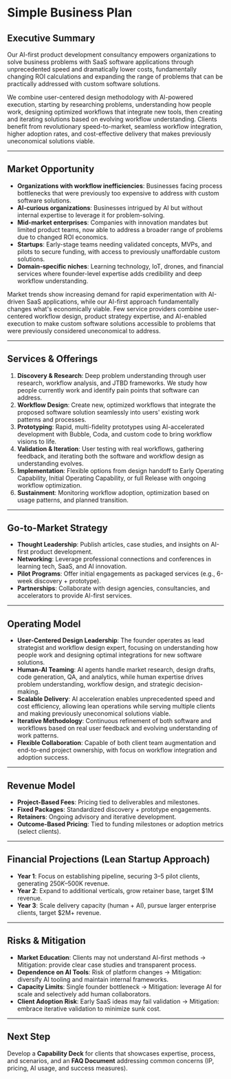 # Simple Business Plan

## Executive Summary
Our AI-first product development consultancy empowers organizations to solve business problems with SaaS software applications through unprecedented speed and dramatically lower costs, fundamentally changing ROI calculations and expanding the range of problems that can be practically addressed with custom software solutions. 

We combine user-centered design methodology with AI-powered execution, starting by researching problems, understanding how people work, designing optimized workflows that integrate new tools, then creating and iterating solutions based on evolving workflow understanding. Clients benefit from revolutionary speed-to-market, seamless workflow integration, higher adoption rates, and cost-effective delivery that makes previously uneconomical solutions viable.

---

## Market Opportunity
- **Organizations with workflow inefficiencies**: Businesses facing process bottlenecks that were previously too expensive to address with custom software solutions.
- **AI-curious organizations**: Businesses intrigued by AI but without internal expertise to leverage it for problem-solving.
- **Mid-market enterprises**: Companies with innovation mandates but limited product teams, now able to address a broader range of problems due to changed ROI economics.
- **Startups**: Early-stage teams needing validated concepts, MVPs, and pilots to secure funding, with access to previously unaffordable custom solutions.
- **Domain-specific niches**: Learning technology, IoT, drones, and financial services where founder-level expertise adds credibility and deep workflow understanding.

Market trends show increasing demand for rapid experimentation with AI-driven SaaS applications, while our AI-first approach fundamentally changes what's economically viable. Few service providers combine user-centered workflow design, product strategy expertise, and AI-enabled execution to make custom software solutions accessible to problems that were previously considered uneconomical to address.

---

## Services & Offerings
1. **Discovery & Research**: Deep problem understanding through user research, workflow analysis, and JTBD frameworks. We study how people currently work and identify pain points that software can address.
2. **Workflow Design**: Create new, optimized workflows that integrate the proposed software solution seamlessly into users' existing work patterns and processes.
3. **Prototyping**: Rapid, multi-fidelity prototypes using AI-accelerated development with Bubble, Coda, and custom code to bring workflow visions to life.
4. **Validation & Iteration**: User testing with real workflows, gathering feedback, and iterating both the software and workflow design as understanding evolves.
5. **Implementation**: Flexible options from design handoff to Early Operating Capability, Initial Operating Capability, or full Release with ongoing workflow optimization.
6. **Sustainment**: Monitoring workflow adoption, optimization based on usage patterns, and planned transition.

---

## Go-to-Market Strategy
- **Thought Leadership**: Publish articles, case studies, and insights on AI-first product development.
- **Networking**: Leverage professional connections and conferences in learning tech, SaaS, and AI innovation.
- **Pilot Programs**: Offer initial engagements as packaged services (e.g., 6-week discovery + prototype).
- **Partnerships**: Collaborate with design agencies, consultancies, and accelerators to provide AI-first services.

---

## Operating Model
- **User-Centered Design Leadership**: The founder operates as lead strategist and workflow design expert, focusing on understanding how people work and designing optimal integrations for new software solutions.
- **Human-AI Teaming**: AI agents handle market research, design drafts, code generation, QA, and analytics, while human expertise drives problem understanding, workflow design, and strategic decision-making.
- **Scalable Delivery**: AI acceleration enables unprecedented speed and cost efficiency, allowing lean operations while serving multiple clients and making previously uneconomical solutions viable.
- **Iterative Methodology**: Continuous refinement of both software and workflows based on real user feedback and evolving understanding of work patterns.
- **Flexible Collaboration**: Capable of both client team augmentation and end-to-end project ownership, with focus on workflow integration and adoption success.

---

## Revenue Model
- **Project-Based Fees**: Pricing tied to deliverables and milestones.
- **Fixed Packages**: Standardized discovery + prototype engagements.
- **Retainers**: Ongoing advisory and iterative development.
- **Outcome-Based Pricing**: Tied to funding milestones or adoption metrics (select clients).

---

## Financial Projections (Lean Startup Approach)
- **Year 1**: Focus on establishing pipeline, securing 3–5 pilot clients, generating $250K–$500K revenue.
- **Year 2**: Expand to additional verticals, grow retainer base, target $1M revenue.
- **Year 3**: Scale delivery capacity (human + AI), pursue larger enterprise clients, target $2M+ revenue.

---

## Risks & Mitigation
- **Market Education**: Clients may not understand AI-first methods → Mitigation: provide clear case studies and transparent process.
- **Dependence on AI Tools**: Risk of platform changes → Mitigation: diversify AI tooling and maintain internal frameworks.
- **Capacity Limits**: Single founder bottleneck → Mitigation: leverage AI for scale and selectively add human collaborators.
- **Client Adoption Risk**: Early SaaS ideas may fail validation → Mitigation: embrace iterative validation to minimize sunk cost.

---

## Next Step
Develop a **Capability Deck** for clients that showcases expertise, process, and scenarios, and an **FAQ Document** addressing common concerns (IP, pricing, AI usage, and success measures).

